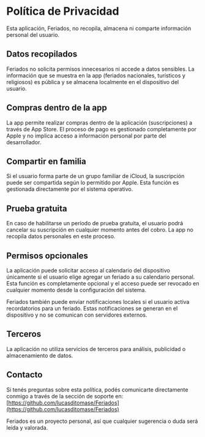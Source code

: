 # Política de Privacidad

Esta aplicación, Feriados, no recopila, almacena ni comparte información personal del usuario.

## Datos recopilados

Feriados no solicita permisos innecesarios ni accede a datos sensibles. La información que se muestra en la app (feriados nacionales, turísticos y religiosos) es pública y se almacena localmente en el dispositivo del usuario.

## Compras dentro de la app

La app permite realizar compras dentro de la aplicación (suscripciones) a través de App Store. El proceso de pago es gestionado completamente por Apple y no implica acceso a información personal por parte del desarrollador.

## Compartir en familia

Si el usuario forma parte de un grupo familiar de iCloud, la suscripción puede ser compartida según lo permitido por Apple. Esta función es gestionada directamente por el sistema operativo.

## Prueba gratuita

En caso de habilitarse un período de prueba gratuita, el usuario podrá cancelar su suscripción en cualquier momento antes del cobro. La app no recopila datos personales en este proceso.

## Permisos opcionales

La aplicación puede solicitar acceso al calendario del dispositivo únicamente si el usuario elige agregar un feriado a su calendario personal. Esta función es completamente opcional y el acceso puede ser revocado en cualquier momento desde la configuración del sistema.

Feriados también puede enviar notificaciones locales si el usuario activa recordatorios para un feriado. Estas notificaciones se generan en el dispositivo y no se comunican con servidores externos.

## Terceros

La aplicación no utiliza servicios de terceros para análisis, publicidad o almacenamiento de datos.

## Contacto

Si tenés preguntas sobre esta política, podés comunicarte directamente conmigo a través de la sección de soporte en:  
[https://github.com/lucasditomase/Feriados](https://github.com/lucasditomase/Feriados)

Feriados es un proyecto personal, así que cualquier sugerencia o duda será leída y valorada.

